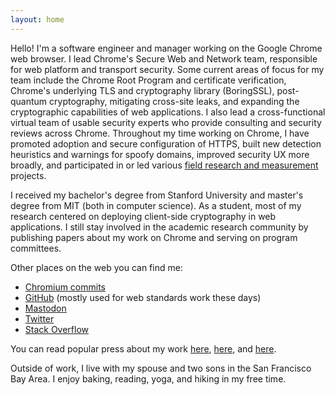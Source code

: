 ```yaml
---
layout: home
---
```


Hello! I'm a software engineer and manager working on the Google
Chrome web browser. I lead Chrome's Secure Web and Network team,
responsible for web platform and transport security. Some current
areas of focus for my team include the Chrome Root Program and
certificate verification, Chrome's underlying TLS and cryptography
library (BoringSSL), post-quantum cryptography, mitigating cross-site
leaks, and expanding the cryptographic capabilities of web
applications. I also lead a cross-functional virtual team of usable
security experts who provide consulting and security reviews across
Chrome. Throughout my time working on Chrome, I have promoted adoption
and secure configuration of HTTPS, built new detection heuristics and
warnings for spoofy domains, improved security UX more broadly, and
participated in or led various
[field research and measurement](publications.html) projects.

I received my bachelor's degree from Stanford University and master's degree
from MIT (both in computer science). As a student, most of my research centered
on deploying client-side cryptography in web applications. I still stay involved
in the academic research community by publishing papers about my work on Chrome
and serving on program committees.

Other places on the web you can find me:
* [Chromium commits](https://chromium-review.googlesource.com/q/owner:estark%2540chromium.org)
* [GitHub](https://www.github.com/estark37/) (mostly used for web standards work these days)
* [Mastodon](https://infosec.exchange/@estark/)
* [Twitter](https://twitter.com/estark37/)
* [Stack Overflow](https://stackoverflow.com/users/1867669/emily)

You can read popular press about my work
[here](https://www.wired.com/story/google-chrome-kill-url-first-steps/),
[here](https://www.bbc.com/news/technology-47071518), and
[here](https://www.economist.com/science-and-technology/2015/07/30/the-big-bug-hunt).

Outside of work, I live with my spouse and two sons in the San
Francisco Bay Area. I enjoy baking, reading, yoga, and hiking in my free time.
